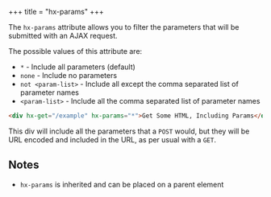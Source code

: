 +++
title = "hx-params"
+++

The `hx-params` attribute allows you to filter the parameters that will be submitted with an AJAX request.

The possible values of this attribute are:

- `*` - Include all parameters (default)
- `none` - Include no parameters
- `not <param-list>` - Include all except the comma separated list of parameter names
- `<param-list>` - Include all the comma separated list of parameter names

```html
<div hx-get="/example" hx-params="*">Get Some HTML, Including Params</div>
```

This div will include all the parameters that a `POST` would, but they will be URL encoded and included in the URL, as
per usual with a `GET`.

## Notes

- `hx-params` is inherited and can be placed on a parent element
